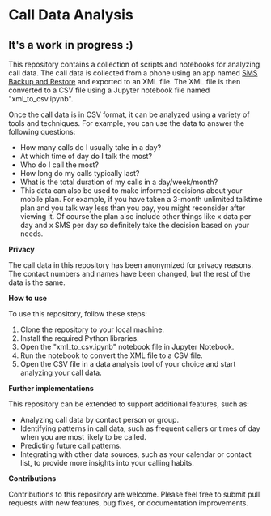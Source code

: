 # Call Data Analysis
## It's a work in progress :)
This repository contains a collection of scripts and notebooks for analyzing call data. The call data is collected from a phone using an app named [SMS Backup and Restore](https://play.google.com/store/apps/details?id=com.riteshsahu.SMSBackupRestore) and exported to an XML file. The XML file is then converted to a CSV file using a Jupyter notebook file named "xml_to_csv.ipynb".

Once the call data is in CSV format, it can be analyzed using a variety of tools and techniques. For example, you can use the data to answer the following questions:

* How many calls do I usually take in a day?
* At which time of day do I talk the most?
* Who do I call the most?
* How long do my calls typically last?
* What is the total duration of my calls in a day/week/month?
* This data can also be used to make informed decisions about your mobile plan. For example, if you have taken a 3-month unlimited talktime plan and you talk way less than you pay, you might reconsider after viewing it. Of course the plan also include other things like x data per day and x SMS per day so definitely take the decision based on your needs.

**Privacy**

The call data in this repository has been anonymized for privacy reasons. The contact numbers and names have been changed, but the rest of the data is the same.

**How to use**

To use this repository, follow these steps:

1. Clone the repository to your local machine.
2. Install the required Python libraries.
3. Open the "xml_to_csv.ipynb" notebook file in Jupyter Notebook.
4. Run the notebook to convert the XML file to a CSV file.
5. Open the CSV file in a data analysis tool of your choice and start analyzing your call data.

**Further implementations**

This repository can be extended to support additional features, such as:

* Analyzing call data by contact person or group.
* Identifying patterns in call data, such as frequent callers or times of day when you are most likely to be called.
* Predicting future call patterns.
* Integrating with other data sources, such as your calendar or contact list, to provide more insights into your calling habits.

**Contributions**

Contributions to this repository are welcome. Please feel free to submit pull requests with new features, bug fixes, or documentation improvements.
